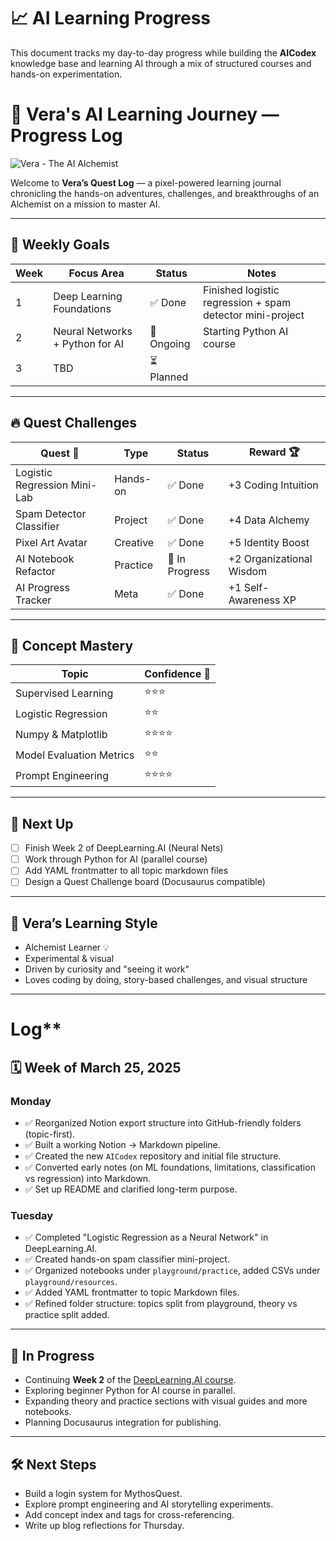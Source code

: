 # 📈 AI Learning Progress

This document tracks my day-to-day progress while building the **AICodex** knowledge base and learning AI through a mix of structured courses and hands-on experimentation.

# 🌟 Vera's AI Learning Journey — Progress Log

![Vera - The AI Alchemist](../img/Vera_AI_Profile_Card.png)

Welcome to **Vera’s Quest Log** — a pixel-powered learning journal chronicling the hands-on adventures, challenges, and breakthroughs of an Alchemist on a mission to master AI.

---

## 📅 Weekly Goals

| Week | Focus Area                         | Status     | Notes                         |
|------|------------------------------------|------------|-------------------------------|
| 1    | Deep Learning Foundations          | ✅ Done     | Finished logistic regression + spam detector mini-project |
| 2    | Neural Networks + Python for AI    | 🚧 Ongoing | Starting Python AI course     |
| 3    | TBD                                | ⏳ Planned |                               |

---

## 🔥 Quest Challenges

| Quest 🧭                        | Type      | Status   | Reward 🏆           |
|-------------------------------|-----------|----------|---------------------|
| Logistic Regression Mini-Lab  | Hands-on  | ✅ Done   | +3 Coding Intuition |
| Spam Detector Classifier      | Project   | ✅ Done   | +4 Data Alchemy     |
| Pixel Art Avatar              | Creative  | ✅ Done   | +5 Identity Boost   |
| AI Notebook Refactor          | Practice  | 🚧 In Progress | +2 Organizational Wisdom |
| AI Progress Tracker           | Meta      | ✅ Done   | +1 Self-Awareness XP |

---

## 🧠 Concept Mastery

| Topic                     | Confidence 🌟 |
|--------------------------|----------------|
| Supervised Learning      | ⭐⭐⭐           |
| Logistic Regression      | ⭐⭐            |
| Numpy & Matplotlib       | ⭐⭐⭐⭐          |
| Model Evaluation Metrics | ⭐⭐            |
| Prompt Engineering       | ⭐⭐⭐⭐          |

---

## 🚀 Next Up

- [ ] Finish Week 2 of DeepLearning.AI (Neural Nets)
- [ ] Work through Python for AI (parallel course)
- [ ] Add YAML frontmatter to all topic markdown files
- [ ] Design a Quest Challenge board (Docusaurus compatible)

---

## 🧙 Vera’s Learning Style

- Alchemist Learner 💡
- Experimental & visual
- Driven by curiosity and "seeing it work"
- Loves coding by doing, story-based challenges, and visual structure

---

# Log**

## 🗓️ Week of March 25, 2025

### Monday
- ✅ Reorganized Notion export structure into GitHub-friendly folders (topic-first).
- ✅ Built a working Notion → Markdown pipeline.
- ✅ Created the new `AICodex` repository and initial file structure.
- ✅ Converted early notes (on ML foundations, limitations, classification vs regression) into Markdown.
- ✅ Set up README and clarified long-term purpose.

### Tuesday
- ✅ Completed "Logistic Regression as a Neural Network" in DeepLearning.AI.
- ✅ Created hands-on spam classifier mini-project.
- ✅ Organized notebooks under `playground/practice`, added CSVs under `playground/resources`.
- ✅ Added YAML frontmatter to topic Markdown files.
- ✅ Refined folder structure: topics split from playground, theory vs practice split added.

---

## 📌 In Progress

- Continuing **Week 2** of the [DeepLearning.AI course](https://www.coursera.org/learn/neural-networks-deep-learning).
- Exploring beginner Python for AI course in parallel.
- Expanding theory and practice sections with visual guides and more notebooks.
- Planning Docusaurus integration for publishing.

---

## 🛠️ Next Steps

- Build a login system for MythosQuest.
- Explore prompt engineering and AI storytelling experiments.
- Add concept index and tags for cross-referencing.
- Write up blog reflections for Thursday.

